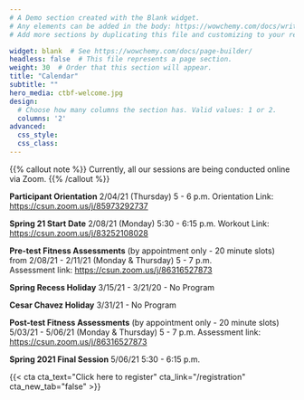 ```yaml
---
# A Demo section created with the Blank widget.
# Any elements can be added in the body: https://wowchemy.com/docs/writing-markdown-latex/
# Add more sections by duplicating this file and customizing to your requirements.

widget: blank  # See https://wowchemy.com/docs/page-builder/
headless: false  # This file represents a page section.
weight: 30  # Order that this section will appear.
title: "Calendar"
subtitle: ""
hero_media: ctbf-welcome.jpg
design:
  # Choose how many columns the section has. Valid values: 1 or 2.
  columns: '2'
advanced:
  css_style:
  css_class:
---
```


{{% callout note %}}
Currently, all our sessions are being conducted online via Zoom.
{{% /callout %}}

**Participant Orientation**
2/04/21 (Thursday) 5 - 6 p.m.
Orientation Link: https://csun.zoom.us/j/85973292737

**Spring 21 Start Date**
2/08/21 (Monday) 5:30 - 6:15 p.m.
Workout Link: https://csun.zoom.us/j/83252108028

**Pre-test Fitness Assessments** (by appointment only - 20 minute slots) from
2/08/21 - 2/11/21 (Monday & Thursday) 5 - 7 p.m.   
Assessment link: https://csun.zoom.us/j/86316527873

**Spring Recess Holiday**
3/15/21 - 3/21/20 -  No Program

**Cesar Chavez Holiday**
3/31/21 - No Program

**Post-test Fitness Assessments** (by appointment only - 20 minute slots)
5/03/21 - 5/06/21 (Monday & Thursday) 5 - 7 p.m.
Assessment link: https://csun.zoom.us/j/86316527873

**Spring 2021 Final Session**
5/06/21 5:30 - 6:15 p.m.

{{< cta cta_text="Click here to register" cta_link="/registration" cta_new_tab="false" >}}
